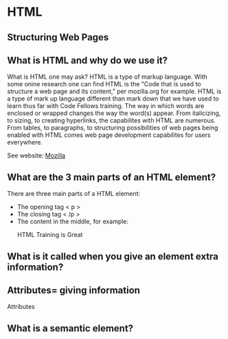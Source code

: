 # **HTML**
## **Structuring Web Pages**

## **What is HTML and why do we use it?**
What is HTML one may ask? HTML is a type of markup language. With some onine research one can find HTML is the "Code that is used to structure a web page and its content," per mozilla.org for example. HTML is a type of mark up language different than mark down that we have used to learn thus far with Code Fellows training. The way in which words are enclosed or wrapped changes the way the word(s) appear. From italicizing, to sizing, to creating hyperlinks, the capabilites with HTML are numerous. From tables, to paragraphs, to structuring possibilities of web pages being enabled with HTML comes web page development capabilites for users everywhere.

See website: [Mozilla](https://developer.mozilla.org/en-US/docs/Learn/Getting_started_with_the_web/HTML_basics)


## **What are the 3 main parts of an HTML element?**
There are three main parts of a HTML element:
- The opening tag < p >
- The closing tag < /p > 
- The content in the middle, for example: <p>HTML Training is Great</p>
 
## **What is it called when you give an element extra information?**
## **Attributes= giving information**
Attributes

## **What is a semantic element?**

